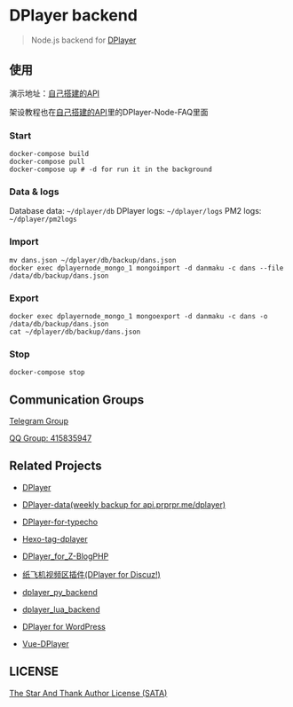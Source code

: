 
# DPlayer backend

> Node.js backend for [DPlayer](https://github.com/DIYgod/DPlayer)

## 使用

演示地址：[自己搭建的API](https://api.menhood.wang)

架设教程也在[自己搭建的API](https://api.menhood.wang)里的DPlayer-Node-FAQ里面

### Start

```shell
docker-compose build
docker-compose pull
docker-compose up # -d for run it in the background
```

### Data & logs

Database data: `~/dplayer/db`
DPlayer logs: `~/dplayer/logs`
PM2 logs: `~/dplayer/pm2logs`

### Import

```shell
mv dans.json ~/dplayer/db/backup/dans.json
docker exec dplayernode_mongo_1 mongoimport -d danmaku -c dans --file /data/db/backup/dans.json
```

### Export

```shell
docker exec dplayernode_mongo_1 mongoexport -d danmaku -c dans -o /data/db/backup/dans.json
cat ~/dplayer/db/backup/dans.json
```

### Stop

```shell
docker-compose stop
```

## Communication Groups

[Telegram Group](https://t.me/adplayer)

[QQ Group: 415835947](https://shang.qq.com/wpa/qunwpa?idkey=bf22213ae0028a82e5adf3f286dfd4f01e0997dc9f1dcd8e831a0a85e799be17)

## Related Projects

- [DPlayer](https://github.com/DIYgod/DPlayer)

- [DPlayer-data(weekly backup for api.prprpr.me/dplayer)](https://github.com/DIYgod/DPlayer-data)

- [DPlayer-for-typecho](https://github.com/volio/DPlayer-for-typecho)

- [Hexo-tag-dplayer](https://github.com/NextMoe/hexo-tag-dplayer)

- [DPlayer_for_Z-BlogPHP](https://github.com/fghrsh/DPlayer_for_Z-BlogPHP)

- [纸飞机视频区插件(DPlayer for Discuz!)](https://coding.net/u/Click_04/p/video/git)

- [dplayer_py_backend](https://github.com/dixyes/dplayer_py_backend)

- [dplayer_lua_backend](https://github.com/dixyes/dplayer_lua_backend)

- [DPlayer for WordPress](https://github.com/BlueCocoa/DPlayer-WordPress)

- [Vue-DPlayer](https://github.com/sinchang/vue-dplayer)

## LICENSE

[The Star And Thank Author License (SATA)](https://github.com/DIYgod/DPlayer/blob/master/LICENSE)
